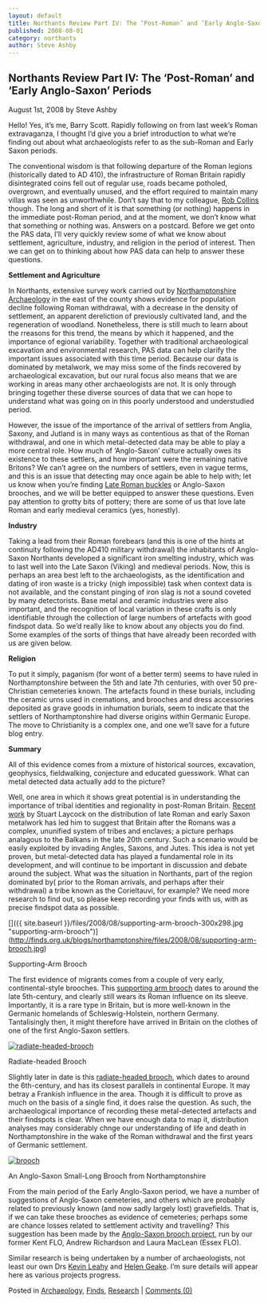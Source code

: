 ```yaml
---
layout: default
title: Northants Review Part IV: The ‘Post-Roman’ and ‘Early Anglo-Saxon’ Periods
published: 2008-08-01
category: northants
author: Steve Ashby
---
```


Northants Review Part IV: The ‘Post-Roman’ and ‘Early Anglo-Saxon’ Periods
-----------------------------------------------------------------------------------------

August 1st, 2008 by Steve Ashby

Hello! Yes, it’s me, Barry Scott. Rapidly following on from last week’s Roman extravaganza, I thought I’d give you a brief introduction to what we’re finding out about what archaeologists refer to as the sub-Roman and Early Saxon periods.

The conventional wisdom is that following departure of the Roman legions (historically dated to AD 410), the infrastructure of Roman Britain rapidly disintegrated coins fell out of regular use, roads became potholed, overgrown, and eventually unused, and the effort required to maintain many villas was seen as unworthwhile. Don’t say that to my colleague, [Rob Collins](http://www.finds.org.uk/people/profile.php?personID=64 "Dr Rob Collins") though. The long and short of it is that something (or nothing) happens in the immediate post-Roman period, and at the moment, we don’t know what that something or nothing was. Answers on a postcard. Before we get onto the PAS data, I’ll very quickly review some of what we know about settlement, agriculture, industry, and religion in the period of interest. Then we can get on to thinking about how PAS data can help to answer these questions.

**Settlement and Agriculture**

In Northants, extensive survey work carried out by [Northamptonshire Archaeology](http://www.northantsarchaeology.co.uk "Northamptonshire Archaeology") in the east of the county shows evidence for population decline following Roman withdrawal, with a decrease in the density of settlement, an apparent dereliction of previously cultivated land, and the regeneration of woodland. Nonetheless, there is still much to learn about the rreasons for this trend, the means by which it happened, and the importance of egional variability. Together with traditional archaeological excavation and environmental research, PAS data can help clarify the important issues associated with this time period. Because our data is dominated by metalwork, we may miss some of the finds recovered by archaeological excavation, but our rural focus also means that we are working in areas many other archaeologists are not. It is only through bringing together these diverse sources of data that we can hope to understand what was going on in this poorly understood and understudied period.

However, the issue of the importance of the arrival of settlers from Anglia, Saxony, and Jutland is in many ways as contentious as that of the Roman withdrawal, and one in which metal-detected data may be able to play a more central role. How much of ‘Anglo-Saxon’ culture actually owes its existence to these settlers, and how important were the remaining native Britons? We can’t agree on the numbers of settlers, even in vague terms, and this is an issue that detecting may once again be able to help with; let us know when you’re finding [Late Roman buckles](http://lateromanbuckles.org.uk/ "Late Roman Buckles") or Anglo-Saxon brooches, and we will be better equipped to answer these questions. Even pay attention to grotty bits of pottery; there are some of us that love late Roman and early medieval ceramics (yes, honestly).

**Industry**

Taking a lead from their Roman forebears (and this is one of the hints at continuity following the AD410 military withdrawal) the inhabitants of Anglo-Saxon Northants developed a significant iron smelting industry, which was to last well into the Late Saxon (Viking) and medieval periods. Now, this is perhaps an area best left to the archaeologists, as the identification and dating of iron waste is a tricky (nigh impossible) task when context data is not available, and the constant pinging of iron slag is not a sound coveted by many detectorists. Base metal and ceramic industries were also important, and the recognition of local variation in these crafts is only identifiable through the collection of large numbers of artefacts with good findspot data. So we’d really like to know about any objects you do find. Some examples of the sorts of things that have already been recorded with us are given below.

**Religion**

To put it simply, paganism (for wont of a better term) seems to have ruled in Northamptonshire between the 5th and late 7th centuries, with over 50 pre-Christian cemeteries known. The artefacts found in these burials, including the ceramic urns used in cremations, and brooches and dress accessories deposited as grave goods in inhumation burials, seem to indicate that the settlers of Northamptonshire had diverse origins within Germanic Europe. The move to Christianity is a complex one, and one we’ll save for a future blog entry.

**Summary**

All of this evidence comes from a mixture of historical sources, excavation, geophysics, fieldwalking, conjecture and educated guesswork. What can metal detected data actually add to the picture?

Well, one area in which it shows great potential is in understanding the importance of tribal identities and regionality in post-Roman Britain. [Recent work](http://www.wansdyke21.org.uk/wansdyke/wanart/laycock.htm) by Stuart Laycock on the distribution of late Roman and early Saxon metalwork has led him to suggest that Britain after the Romans was a complex, ununified system of tribes and enclaves; a picture perhaps analagous to the Balkans in the late 20th century. Such a scenario would be easily exploited by invading Angles, Saxons, and Jutes. This idea is not yet proven, but metal-detected data has played a fundamental role in its development, and will continue to be important in discussion and debate around the subject. What was the situation in Northants, part of the region dominated by( prior to the Roman arrivals, and perhaps after their withdrawal) a tribe known as the Corieltauvi, for example? We need more research to find out, so please keep recording your finds with us, with as precise findspot data as possible.

[]({{ site.baseurl }}/files/2008/08/supporting-arm-brooch-300x298.jpg "supporting-arm-brooch")](http://finds.org.uk/blogs/northamptonshire/files/2008/08/supporting-arm-brooch.jpg)

Supporting-Arm Brooch

The first evidence of migrants comes from a couple of very early, continental-style brooches. This [supporting arm brooch](http://www.findsdatabase.org.uk/hms/pas_obj.php?type=finds&id=001425E3BE801579 "Supporting-Armed Brooch") dates to around the late 5th-century, and clearly still wears its Roman influence on its sleeve. Importantly, it is a rare type in Britain, but is more well-known in the Germanic homelands of Schleswig-Holstein, northern Germany. Tantalisingly then, it might therefore have arrived in Britain on the clothes of one of the first Anglo-Saxon settlers.

[](http://finds.org.uk/counties/pasnorthants/files/2008/08/radiate-headed-brooch.jpg)[![](http://finds.org.uk/blogs/northamptonshire/files/2008/08/radiate-headed-brooch-225x300.jpg "radiate-headed-brooch")](http://finds.org.uk/blogs/northamptonshire/files/2008/08/radiate-headed-brooch.jpg)

Radiate-headed Brooch

Slightly later in date is this [radiate-headed brooch](http://www.findsdatabase.org.uk/hms/pas_obj.php?type=finds&id=00147D9BDEB01897 "Radiate-headed brooch"), which dates to around the 6th-century, and has its closest parallels in continental Europe. It may betray a Frankish influence in the area. Though it is difficult to prove as much on the basis of a single find, it does raise the question. As such, the archaeological importance of recording these metal-detected artefacts and their findspots is clear. When we have enough data to map it, distribution analyses may considerably chnge our understanding of life and death in Northamptonshire in the wake of the Roman withdrawal and the first years of Germanic settlement.

[](http://finds.org.uk/counties/pasnorthants/files/2008/08/brooch.jpg)[![](http://finds.org.uk/blogs/northamptonshire/files/2008/08/brooch-300x243.jpg "brooch")](http://finds.org.uk/blogs/northamptonshire/files/2008/08/brooch.jpg)

An Anglo-Saxon Small-Long Brooch from Northamptonshire

From the main period of the Early Anglo-Saxon period, we have a number of suggestions of Anglo-Saxon cemeteries, and others which are probably related to previously known (and now sadly largely lost) gravefields. That is, if we can take these brooches as evidence of cemeteries; perhaps some are chance losses related to settlement activity and travelling? This suggestion has been made by the [Anglo-Saxon brooch project](http://www.finds.org.uk/case_studies/brooch_project.php "Anglo-Saxon Brooch Project"), run by our former Kent FLO, Andrew Richardson and Laura MacLean (Essex FLO).

Similar research is being undertaken by a number of archaeologists, not least our own Drs [Kevin Leahy](http://www.finds.org.uk/people/profile.php?personID=90 "Dr Kevin Leahy") and [Helen Geake](http://www.finds.org.uk/people/profile.php?personID=88 "Dr Helen Geake"). I’m sure details will appear here as various projects progress.

Posted in [Archaeology](http://finds.org.uk/blogs/northamptonshire/category/archaeology/ "View all posts in Archaeology"), [Finds](http://finds.org.uk/blogs/northamptonshire/category/finds/ "View all posts in Finds"), [Research](http://finds.org.uk/blogs/northamptonshire/category/research/ "View all posts in Research") | [Comments (0)](http://finds.org.uk/blogs/northamptonshire/2008/08/01/northants-review-part-iv-the-post-roman-and-early-anglo-saxon-periods/#respond "Comment on Northants Review Part IV: The ‘Post-Roman’ and ‘Early Anglo-Saxon’ Periods")
